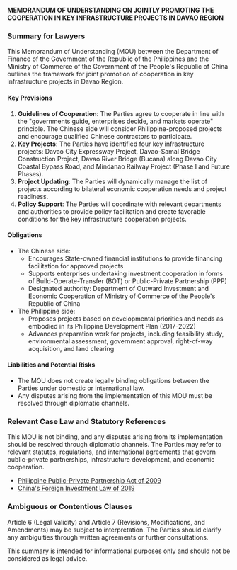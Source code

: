 **MEMORANDUM OF UNDERSTANDING ON JOINTLY PROMOTING THE COOPERATION IN KEY INFRASTRUCTURE PROJECTS IN DAVAO REGION**

### **Summary for Lawyers**

This Memorandum of Understanding (MOU) between the Department of Finance of the Government of the Republic of the Philippines and the Ministry of Commerce of the Government of the People's Republic of China outlines the framework for joint promotion of cooperation in key infrastructure projects in Davao Region.

#### Key Provisions

1. **Guidelines of Cooperation**: The Parties agree to cooperate in line with the "governments guide, enterprises decide, and markets operate" principle. The Chinese side will consider Philippine-proposed projects and encourage qualified Chinese contractors to participate.
2. **Key Projects**: The Parties have identified four key infrastructure projects: Davao City Expressway Project, Davao-Samal Bridge Construction Project, Davao River Bridge (Bucana) along Davao City Coastal Bypass Road, and Mindanao Railway Project (Phase I and Future Phases).
3. **Project Updating**: The Parties will dynamically manage the list of projects according to bilateral economic cooperation needs and project readiness.
4. **Policy Support**: The Parties will coordinate with relevant departments and authorities to provide policy facilitation and create favorable conditions for the key infrastructure cooperation projects.

#### Obligations

* The Chinese side:
	+ Encourages State-owned financial institutions to provide financing facilitation for approved projects
	+ Supports enterprises undertaking investment cooperation in forms of Build-Operate-Transfer (BOT) or Public-Private Partnership (PPP)
	+ Designated authority: Department of Outward Investment and Economic Cooperation of Ministry of Commerce of the People's Republic of China
* The Philippine side:
	+ Proposes projects based on developmental priorities and needs as embodied in its Philippine Development Plan (2017-2022)
	+ Advances preparation work for projects, including feasibility study, environmental assessment, government approval, right-of-way acquisition, and land clearing

#### Liabilities and Potential Risks

* The MOU does not create legally binding obligations between the Parties under domestic or international law.
* Any disputes arising from the implementation of this MOU must be resolved through diplomatic channels.

### **Relevant Case Law and Statutory References**

This MOU is not binding, and any disputes arising from its implementation should be resolved through diplomatic channels. The Parties may refer to relevant statutes, regulations, and international agreements that govern public-private partnerships, infrastructure development, and economic cooperation.

* [Philippine Public-Private Partnership Act of 2009](http://www.legislativegazette.gov.ph/legactions/laws/2009/LA20090834.pdf)
* [China's Foreign Investment Law of 2019](https://www.mof.gov.cn/cn/tdb/tj/2020-09/08/20200908134356.htm)

### **Ambiguous or Contentious Clauses**

Article 6 (Legal Validity) and Article 7 (Revisions, Modifications, and Amendments) may be subject to interpretation. The Parties should clarify any ambiguities through written agreements or further consultations.

This summary is intended for informational purposes only and should not be considered as legal advice.